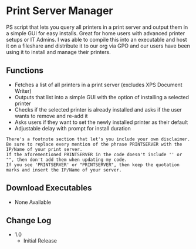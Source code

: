 # Print Server Manager

PS script that lets you query all printers in a print server and output them in a simple GUI for easy installs.
Great for home users with advanced printer setups or IT Admins.
I was able to compile this into an executable and host it on a fileshare and distribute it to our org via GPO and our users have been using it to install and manage their printers. 

## Functions

* Fetches a list of all printers in a print server (excludes XPS Document Writer)
* Outputs that list into a simple GUI with the option of installing a selected printer
* Checks if the selected printer is already installed and asks if the user wants to remove and re-add it
* Asks users if they want to set the newly installed printer as their default
* Adjustable delay with prompt for install duration

```
There's a footnote section that let's you include your own disclaimer.
Be sure to replace every mention of the phrase PRINTSERVER with the IP/Name of your print server.
If the aforementioned PRINTSERVER in the code doesn't include '' or "", then don't add them when updating my code.
If you see 'PRINTSERVER' or "PRINTSERVER", then keep the quotation marks and insert the IP/Name of your server.

```
## Download Executables
* None Available

## Change Log

* 1.0
    * Initial Release
